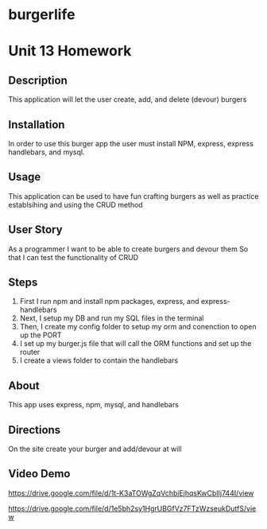 # burgerlife

# Unit 13 Homework

## Description 
This application will let the user create, add, and delete (devour) burgers

## Installation
In order to use this burger app the user must install NPM, express, express handlebars, and mysql. 

## Usage 
This application can be used to have fun crafting burgers as well as practice establsihing and using the CRUD method

## User Story 
As a programmer 
I want to be able to create burgers and devour them 
So that I can test the functionality of CRUD


## Steps
1. First I run npm and install npm packages, express, and express-handlebars 
2. Next, I setup my DB and run my SQL files in the terminal 
3. Then, I create my config folder to setup my orm and conenction to open up the PORT
4. I set up my burger.js file that will call the ORM functions and set up the router 
5. I create a views folder to contain the handlebars  


## About
This app uses express, npm, mysql, and handlebars 

## Directions

On the site create your burger and add/devour at will

## Video Demo 

https://drive.google.com/file/d/1t-K3aTOWgZqVchbiEjhqsKwCbIIj744I/view

https://drive.google.com/file/d/1e5bh2sy1HgrUBGfVz7FTzWzseukDutfS/view